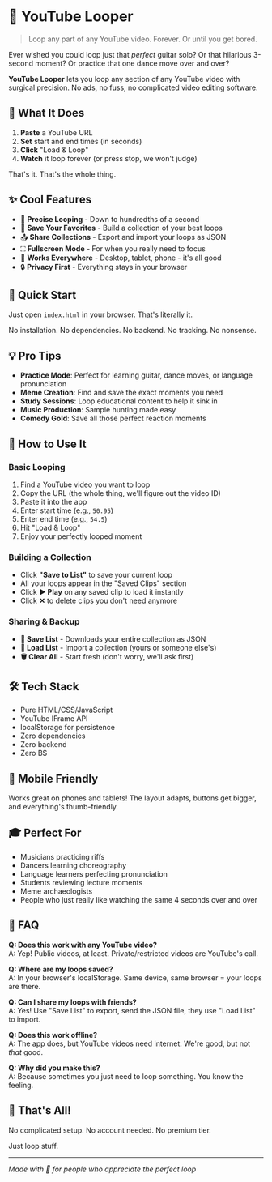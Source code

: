 # 🔁 YouTube Looper

> Loop any part of any YouTube video. Forever. Or until you get bored.

Ever wished you could loop just that *perfect* guitar solo? Or that hilarious 3-second moment? Or practice that one dance move over and over?

**YouTube Looper** lets you loop any section of any YouTube video with surgical precision. No ads, no fuss, no complicated video editing software.

## 🎯 What It Does

1. **Paste** a YouTube URL
2. **Set** start and end times (in seconds)
3. **Click** "Load & Loop"
4. **Watch** it loop forever (or press stop, we won't judge)

That's it. That's the whole thing.

## ✨ Cool Features

- 🎵 **Precise Looping** - Down to hundredths of a second
- 💾 **Save Your Favorites** - Build a collection of your best loops
- 📤 **Share Collections** - Export and import your loops as JSON
- ⛶ **Fullscreen Mode** - For when you really need to focus
- 📱 **Works Everywhere** - Desktop, tablet, phone - it's all good
- 🔒 **Privacy First** - Everything stays in your browser

## 🚀 Quick Start

Just open `index.html` in your browser. That's literally it.

No installation. No dependencies. No backend. No tracking. No nonsense.

## 💡 Pro Tips

- **Practice Mode**: Perfect for learning guitar, dance moves, or language pronunciation
- **Meme Creation**: Find and save the exact moments you need
- **Study Sessions**: Loop educational content to help it sink in
- **Music Production**: Sample hunting made easy
- **Comedy Gold**: Save all those perfect reaction moments

## 🎨 How to Use It

### Basic Looping
1. Find a YouTube video you want to loop
2. Copy the URL (the whole thing, we'll figure out the video ID)
3. Paste it into the app
4. Enter start time (e.g., `50.95`)
5. Enter end time (e.g., `54.5`)
6. Hit "Load & Loop"
7. Enjoy your perfectly looped moment

### Building a Collection
- Click **"Save to List"** to save your current loop
- All your loops appear in the "Saved Clips" section
- Click **▶ Play** on any saved clip to load it instantly
- Click **✕** to delete clips you don't need anymore

### Sharing & Backup
- **💾 Save List** - Downloads your entire collection as JSON
- **📂 Load List** - Import a collection (yours or someone else's)
- **🗑️ Clear All** - Start fresh (don't worry, we'll ask first)

## 🛠️ Tech Stack

- Pure HTML/CSS/JavaScript
- YouTube IFrame API
- localStorage for persistence
- Zero dependencies
- Zero backend
- Zero BS

## 📱 Mobile Friendly

Works great on phones and tablets! The layout adapts, buttons get bigger, and everything's thumb-friendly.

## 🎓 Perfect For

- Musicians practicing riffs
- Dancers learning choreography
- Language learners perfecting pronunciation
- Students reviewing lecture moments
- Meme archaeologists
- People who just really like watching the same 4 seconds over and over

## 🤔 FAQ

**Q: Does this work with any YouTube video?**  
A: Yep! Public videos, at least. Private/restricted videos are YouTube's call.

**Q: Where are my loops saved?**  
A: In your browser's localStorage. Same device, same browser = your loops are there.

**Q: Can I share my loops with friends?**  
A: Yes! Use "Save List" to export, send the JSON file, they use "Load List" to import.

**Q: Does this work offline?**  
A: The app does, but YouTube videos need internet. We're good, but not *that* good.

**Q: Why did you make this?**  
A: Because sometimes you just need to loop something. You know the feeling.

## 🎉 That's All!

No complicated setup. No account needed. No premium tier.

Just loop stuff.

---

*Made with 🎵 for people who appreciate the perfect loop*
